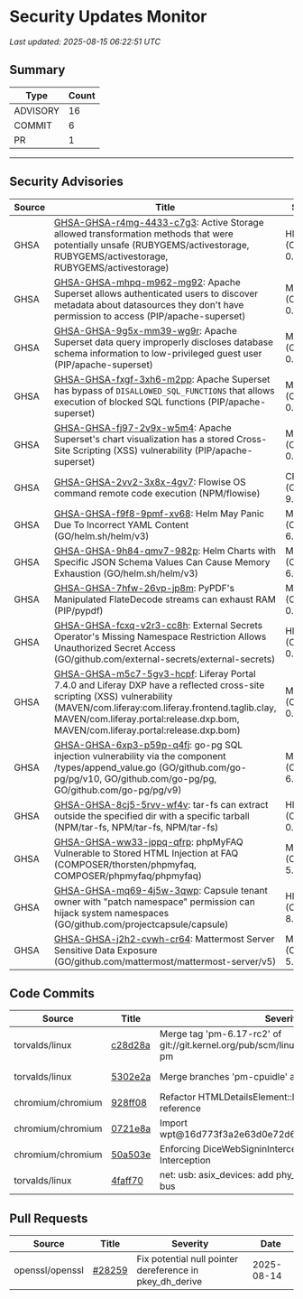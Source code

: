 # Security Updates Monitor

*Last updated: 2025-08-15 06:22:51 UTC*

## Summary
| Type | Count |
|------|-------|
| ADVISORY | 16 |
| COMMIT | 6 |
| PR | 1 |

---

## Security Advisories

| Source | Title | Severity | Date |
|--------|-------|----------|------|
| GHSA | [GHSA-GHSA-r4mg-4433-c7g3](https://github.com/advisories/GHSA-r4mg-4433-c7g3): Active Storage allowed transformation methods that were potentially unsafe (RUBYGEMS/activestorage, RUBYGEMS/activestorage, RUBYGEMS/activestorage) | HIGH (CVSS: 0.0) | 2025-08-14 |
| GHSA | [GHSA-GHSA-mhpq-m962-mg92](https://github.com/advisories/GHSA-mhpq-m962-mg92): Apache Superset allows authenticated users to discover metadata about datasources they don't have permission to access (PIP/apache-superset) | MODERATE (CVSS: 0.0) | 2025-08-14 |
| GHSA | [GHSA-GHSA-9g5x-mm39-wg9r](https://github.com/advisories/GHSA-9g5x-mm39-wg9r): Apache Superset data query improperly discloses database schema information to low-privileged guest user (PIP/apache-superset) | MODERATE (CVSS: 0.0) | 2025-08-14 |
| GHSA | [GHSA-GHSA-fxgf-3xh6-m2pp](https://github.com/advisories/GHSA-fxgf-3xh6-m2pp): Apache Superset has bypass of `DISALLOWED_SQL_FUNCTIONS` that allows execution of blocked SQL functions (PIP/apache-superset) | MODERATE (CVSS: 0.0) | 2025-08-14 |
| GHSA | [GHSA-GHSA-fj97-2v9x-w5m4](https://github.com/advisories/GHSA-fj97-2v9x-w5m4): Apache Superset's chart visualization has a stored Cross-Site Scripting (XSS) vulnerability (PIP/apache-superset) | MODERATE (CVSS: 0.0) | 2025-08-14 |
| GHSA | [GHSA-GHSA-2vv2-3x8x-4gv7](https://github.com/advisories/GHSA-2vv2-3x8x-4gv7): Flowise OS command remote code execution (NPM/flowise) | CRITICAL (CVSS: 9.8) | 2025-08-14 |
| GHSA | [GHSA-GHSA-f9f8-9pmf-xv68](https://github.com/advisories/GHSA-f9f8-9pmf-xv68): Helm May Panic Due To Incorrect YAML Content (GO/helm.sh/helm/v3) | MODERATE (CVSS: 6.5) | 2025-08-14 |
| GHSA | [GHSA-GHSA-9h84-qmv7-982p](https://github.com/advisories/GHSA-9h84-qmv7-982p): Helm Charts with Specific JSON Schema Values Can Cause Memory Exhaustion (GO/helm.sh/helm/v3) | MODERATE (CVSS: 6.5) | 2025-08-14 |
| GHSA | [GHSA-GHSA-7hfw-26vp-jp8m](https://github.com/advisories/GHSA-7hfw-26vp-jp8m): PyPDF's Manipulated FlateDecode streams can exhaust RAM (PIP/pypdf) | MODERATE (CVSS: 0.0) | 2025-08-13 |
| GHSA | [GHSA-GHSA-fcxq-v2r3-cc8h](https://github.com/advisories/GHSA-fcxq-v2r3-cc8h): External Secrets Operator's Missing Namespace Restriction Allows Unauthorized Secret Access (GO/github.com/external-secrets/external-secrets) | HIGH (CVSS: 0.0) | 2025-08-13 |
| GHSA | [GHSA-GHSA-m5c7-5gv3-hcpf](https://github.com/advisories/GHSA-m5c7-5gv3-hcpf): Liferay Portal 7.4.0 and Liferay DXP have a reflected cross-site scripting (XSS) vulnerability (MAVEN/com.liferay:com.liferay.frontend.taglib.clay, MAVEN/com.liferay.portal:release.dxp.bom, MAVEN/com.liferay.portal:release.dxp.bom) | MODERATE (CVSS: 0.0) | 2025-08-12 |
| GHSA | [GHSA-GHSA-6xp3-p59p-q4fj](https://github.com/advisories/GHSA-6xp3-p59p-q4fj): go-pg SQL injection vulnerability via the component /types/append_value.go (GO/github.com/go-pg/pg/v10, GO/github.com/go-pg/pg, GO/github.com/go-pg/pg/v9) | MODERATE (CVSS: 6.5) | 2025-06-12 |
| GHSA | [GHSA-GHSA-8cj5-5rvv-wf4v](https://github.com/advisories/GHSA-8cj5-5rvv-wf4v): tar-fs can extract outside the specified dir with a specific tarball (NPM/tar-fs, NPM/tar-fs, NPM/tar-fs) | HIGH (CVSS: 0.0) | 2025-06-03 |
| GHSA | [GHSA-GHSA-ww33-jppq-qfrp](https://github.com/advisories/GHSA-ww33-jppq-qfrp): phpMyFAQ Vulnerable to Stored HTML Injection at FAQ (COMPOSER/thorsten/phpmyfaq, COMPOSER/phpmyfaq/phpmyfaq) | MODERATE (CVSS: 5.2) | 2025-01-02 |
| GHSA | [GHSA-GHSA-mq69-4j5w-3qwp](https://github.com/advisories/GHSA-mq69-4j5w-3qwp): Capsule tenant owner with "patch namespace" permission can hijack system namespaces (GO/github.com/projectcapsule/capsule) | HIGH (CVSS: 8.5) | 2024-08-20 |
| GHSA | [GHSA-GHSA-j2h2-cvwh-cr64](https://github.com/advisories/GHSA-j2h2-cvwh-cr64): Mattermost Server Sensitive Data Exposure (GO/github.com/mattermost/mattermost-server/v5) | MODERATE (CVSS: 5.3) | 2022-05-24 |

## Code Commits

| Source | Title | Severity | Date |
|--------|-------|----------|------|
| torvalds/linux | [c28d28a](https://github.com/torvalds/linux/commit/c28d28a7b005dd6459a6059dc7eff684bf0b7464) | Merge tag 'pm-6.17-rc2' of git://git.kernel.org/pub/scm/linux/kernel/git/rafael/linux-pm | 2025-08-14 |
| torvalds/linux | [5302e2a](https://github.com/torvalds/linux/commit/5302e2a3886c830b803ae3390b9d41d35832f315) | Merge branches 'pm-cpuidle' and 'pm-cpufreq' | 2025-08-14 |
| chromium/chromium | [928ff08](https://github.com/chromium/chromium/commit/928ff086a481355b352e2a029984d9a6447170d2) | Refactor HTMLDetailsElement::MainSummary to return a reference | 2025-08-14 |
| chromium/chromium | [0721e8a](https://github.com/chromium/chromium/commit/0721e8a75ddb72282881ba2953c9d783f2c796fe) | Import wpt@16d773f3a2e63d0e72d6db01553db82efe2d49b4 | 2025-08-14 |
| chromium/chromium | [50a503e](https://github.com/chromium/chromium/commit/50a503e398c1ab58d003f447cb4da6336ad14d8d) | Enforcing DiceWebSigninInterceptor not to listen to IM on Interception | 2025-08-14 |
| torvalds/linux | [4faff70](https://github.com/torvalds/linux/commit/4faff70959d51078f9ee8372f8cff0d7045e4114) | net: usb: asix_devices: add phy_mask for ax88772 mdio bus | 2025-08-11 |

## Pull Requests

| Source | Title | Severity | Date |
|--------|-------|----------|------|
| openssl/openssl | [#28259](https://github.com/openssl/openssl/pull/28259) | Fix potential null pointer dereference in pkey_dh_derive | 2025-08-14 |

